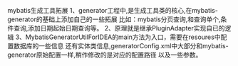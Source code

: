 mybatis生成工具拓展
1、generator工程中,是生成工具类的核心,在mybatis-generator的基础上添加自己的一些拓展
比如：mybatis分页查询,和查询单个,条件查询,添加日期起始日期查询等。
2、原理就是继承PluginAdapter实现自已的逻辑
3、MybatisGeneratorUtilForIDEA的main方法为入口，需要在resoures中配置数据库的一些信息
还有实体类信息,generatorConfig.xml中大部分和mybatis-generator原始配置一样,稍作修改的是对应的配置路径
以及一些参数。